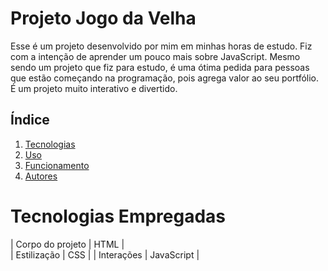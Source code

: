 # Projeto Jogo da Velha

Esse é um projeto desenvolvido por mim em minhas horas de estudo. Fiz com a intenção de aprender um pouco mais sobre JavaScript. Mesmo sendo um projeto que fiz para estudo, é uma ótima pedida para pessoas que estão começando na programação, pois agrega valor ao seu portfólio. É um projeto muito interativo e divertido.

## Índice
1. [Tecnologias](#Tecnologias)
2. [Uso](#Uso)
3. [Funcionamento](#Funcionamento)
5. [Autores](#Autores)


# Tecnologias Empregadas
| Corpo do projeto    | HTML | <br>
| Estilização    | CSS |
| Interações    | JavaScript |

